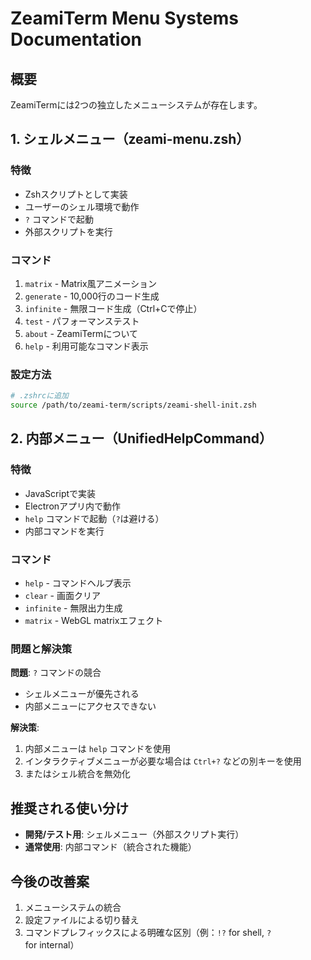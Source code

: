 # ZeamiTerm Menu Systems Documentation

## 概要

ZeamiTermには2つの独立したメニューシステムが存在します。

## 1. シェルメニュー（zeami-menu.zsh）

### 特徴
- Zshスクリプトとして実装
- ユーザーのシェル環境で動作
- `?` コマンドで起動
- 外部スクリプトを実行

### コマンド
1. `matrix` - Matrix風アニメーション
2. `generate` - 10,000行のコード生成
3. `infinite` - 無限コード生成（Ctrl+Cで停止）
4. `test` - パフォーマンステスト
5. `about` - ZeamiTermについて
6. `help` - 利用可能なコマンド表示

### 設定方法
```bash
# .zshrcに追加
source /path/to/zeami-term/scripts/zeami-shell-init.zsh
```

## 2. 内部メニュー（UnifiedHelpCommand）

### 特徴
- JavaScriptで実装
- Electronアプリ内で動作
- `help` コマンドで起動（`?`は避ける）
- 内部コマンドを実行

### コマンド
- `help` - コマンドヘルプ表示
- `clear` - 画面クリア
- `infinite` - 無限出力生成
- `matrix` - WebGL matrixエフェクト

### 問題と解決策

**問題**: `?` コマンドの競合
- シェルメニューが優先される
- 内部メニューにアクセスできない

**解決策**:
1. 内部メニューは `help` コマンドを使用
2. インタラクティブメニューが必要な場合は `Ctrl+?` などの別キーを使用
3. またはシェル統合を無効化

## 推奨される使い分け

- **開発/テスト用**: シェルメニュー（外部スクリプト実行）
- **通常使用**: 内部コマンド（統合された機能）

## 今後の改善案

1. メニューシステムの統合
2. 設定ファイルによる切り替え
3. コマンドプレフィックスによる明確な区別（例：`!?` for shell, `?` for internal）